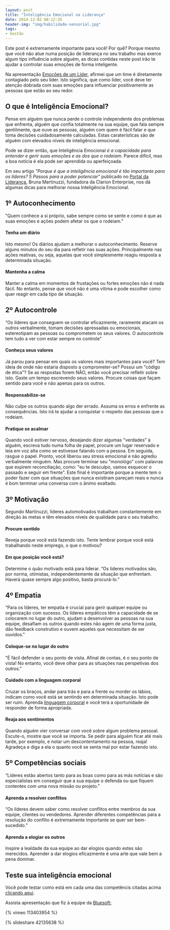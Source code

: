 ```yaml
---
layout: post
title: "Inteligência Emocional na Liderança" 
date: 2014-12-02 08:12:35 
header-img: "img/habilidade-sensorial.jpg" 
tags: 
- Gestão
---
```

Este post é extremamente importante para você! Por quê?
Porque mesmo que você não atue numa posição de liderança no seu trabalho mas exerce algum tipo influência sobre alguém, as dicas contidas neste post irão te ajudar a controlar suas emoções de forma inteligente.

Na apresentação <a href="http://rkmael.com/2014/11/18/emocoes-de-um-lider/">Emoções de um Líder</a>, afirmei que um time é diretamente contagiado pelo seu líder. Isto significa, que como líder, você deve ter atenção dobrada com suas emoções para influenciar positivamente as pessoas que estão ao seu redor.

<h2>O que é Inteligência Emocional?</h2>
Pense em alguém que nunca perde o controle independente dos problemas que enfrenta, alguém que confia totalmente na sua equipe, que fala sempre gentilmente, que ouve as pessoas, alguém com quem é fácil falar e que toma decisões cuidadosamente calculadas. Estas caraterísticas são de alguém com elevados níveis de inteligência emocional.

Pode se dizer então, que Inteligência Emocional <i>é a capacidade para entender e gerir suas emoções e as dos que o rodeiam</i>. Parece difícil, mas a boa notícia é ela pode ser aprendida ou aperfeiçoada. 

Em seu artigo <i> "Porque é que a inteligência emocional é tão importante para os líderes? 5 Passos para a poder potenciar"</i> publicado no <a href="http://portaldalideranca.sapo.pt/">Portal da Liderança</a>, Bruna Martinuzzi, fundadora da Clarion Enterprise, nos dá algumas dicas para melhorar nossa Inteligência Emocional.  

<h2>1º Autoconhecimento</h2>
"Quem conhece a si próprio, sabe sempre como se sente e como é que as suas emoções e ações podem afetar os que o rodeiam."

<h4>Tenha um diário</h4>
Isto mesmo! Os diários ajudam a melhorar o autoconhecimento. Reserve alguns minutos do seu dia para refletir nas suas ações. Principalmente nas ações reativas, ou seja, aquelas que você simplesmente reagiu resposta a determinada situação.

<h4>Mantenha a calma</h4>
Manter a calma em momentos de frustações ou fortes emoções não é nada fácil. No entanto, pense que você não é uma vítima e pode escolher como quer reagir em cada tipo de situação. 

<h2>2º Autocontrole</h2>
“Os líderes que conseguem se controlar eficazmente, raramente atacam os outros verbalmente, tomam decisões apressadas ou emocionais, estereotipam as pessoas ou comprometem os seus valores. O autocontrole tem tudo a ver com estar sempre no controle"

<h4>Conheça seus valores</h4>
Já parou para pensar em quais os valores mais importantes para você? Tem ideia de onde não estaria disposto a comprometer-se? Possui um "código de ética"? Se as respostas forem NÃO, então você precisar refletir sobre isto. Gaste um tempo escrevendo seus valores. Procure coisas que façam sentido para você e não apenas para os outros.

<h4>Responsabilize-se</h4>  
Não culpe os outros quando algo der errado. Assuma os erros e enfrente as consequências. Isto irá te ajudar a conquistar o respeito das pessoas que o rodeiam.  

<h4>Pratique se acalmar</h4>  
Quando você estiver nervoso, desejando dizer algumas "verdades" à alguém, escreva tudo numa folha de papel, procure um lugar reservado e leia em voz alta como se estivesse falando com a pessoa. Em seguida, rasgue o papel. Pronto, você liberou seu stress emocional e não agrediu verbalmente ninguém. Mas procure terminar seu "monológo" com palavras que expirem reconciliação, como: "eu te desculpo, vamos esquecer o passado e seguir em frente". Este final é importante porque a mente tem o poder fazer com que situações que nunca existiram pareçam reais e nunca é bom terminar uma conversa com o ânimo exaltado.

<h2>3º Motivação</h2>
Segundo Martinuzzi, líderes automotivados trabalham constantemente em direção às metas e têm elevados níveis de qualidade para o seu trabalho.

<h4>Procure sentido</h4>  
Reveja porque você está fazendo isto. Tente lembrar porque você está trabalhando neste emprego, o que o motivou?

<h4>Em que posição você está?</h4>  
Determine o quão motivado está para liderar. “Os líderes motivados são, por norma, otimistas, independentemente da situação que enfrentam. Haverá quase sempre algo positivo, basta procurá-lo.”

<h2>4º Empatia</h2>
“Para os líderes, ter empatia é crucial para gerir qualquer equipe ou organização com sucesso. Os líderes empáticos têm a capacidade de se colocarem no lugar do outro, ajudam a desenvolver as pessoas na sua equipe, desafiam os outros quando estes não agem de uma forma justa, dão feedback construtivo e ouvem aqueles que necessitam de ser ouvidos."

<h4>Coloque-se no lugar do outro</h4>  
"É fácil defender o seu ponto de vista. Afinal de contas, é o seu ponto de vista! No entanto, você deve olhar para as situações nas perspetivas dos outros.”

<h4>Cuidado com a linguagem corporal</h4> 
Cruzar os braços, andar para trás e para a frente ou morder os lábios, indicam como você está se sentindo em determinada situação. Isto pode ser ruim. Aprenda <a href="http://pt.wikipedia.org/wiki/Linguagem_corporal">linguagem corporal</a> e você terá a oportunidade de responder de forma apropriada.

<h4>Reaja aos sentimentos</h4>
Quando alguém vier conversar com você sobre algum problema pessoal. Escute-o, mostre que você se importa. Se pedir para alguém ficar até mais tarde, por exemplo, e notar um descontentamento na pessoa, reaja! Agradeça e diga a ela o quanto você se senta mal por estar fazendo isto.

<h2>5º Competências sociais</h2>
“Líderes estão abertos tanto para as boas como para as más notícias e são especialistas em conseguir que a sua equipe o defenda ou que fiquem contentes com uma nova missão ou projeto.”

<h4>Aprenda a resolver conflitos</h4>
“Os líderes devem saber como resolver conflitos entre membros da sua equipe, clientes ou vendedores. Aprender diferentes competências para a resolução do conflito é extremamente importante se quer ser bem-sucedido.”

<h4>Aprenda a elogiar os outros</h4>
Inspire a lealdade da sua equipe ao dar elogios quando estes são merecidos. Aprender a dar elogios eficazmente é uma arte que vale bem a pena dominar.

<h2>Teste sua inteligência emocional</h2>
Você pode testar como está em cada uma das competêncis citadas acima <a href="http://portaldalideranca.sapo.pt/arquivo/inquerito/descubra-o-seu-nivel-de-inteligencia-emocional">clicando aqui</a>. 

Assista apresentação que fiz à equipe da <a href="http://labs.bluesoft.com.br/">Bluesoft:</a>

{% vimeo 113403954 %}

{% slideshare 42135638 %}
<br>
